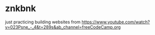# znkbnk

just practicing building websites from https://www.youtube.com/watch?v=023Psne_-_4&t=289s&ab_channel=freeCodeCamp.org

